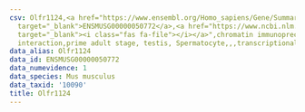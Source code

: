 ```yaml
---
csv: Olfr1124,<a href="https://www.ensembl.org/Homo_sapiens/Gene/Summary?db=core;g=ENSMUSG00000050772"
  target="_blank">ENSMUSG00000050772</a>,<a href="https://www.ncbi.nlm.nih.gov/pubmed/25450459"
  target="_blank"><i class="fas fa-file"></i></a>",chromatin immunoprecipitation assay,direct
  interaction,prime adult stage, testis, Spermatocyte,,,transcriptional regulation,
data_alias: Olfr1124
data_id: ENSMUSG00000050772
data_numevidence: 1
data_species: Mus musculus
data_taxid: '10090'
title: Olfr1124
---
```

